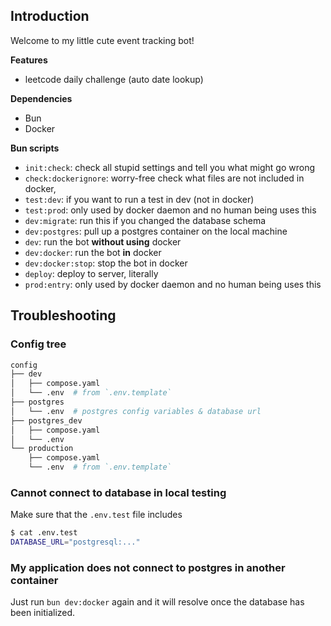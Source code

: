 ## Introduction
Welcome to my little cute event tracking bot!

**Features**
- leetcode daily challenge (auto date lookup)

**Dependencies**
- Bun
- Docker

**Bun scripts** 
- `init:check`: check all stupid settings and tell you what might go wrong
- `check:dockerignore`: worry-free check what files are not included in docker,
- `test:dev`: if you want to run a test in dev (not in docker)
- `test:prod`: only used by docker daemon and no human being uses this
- `dev:migrate`: run this if you changed the database schema
- `dev:postgres`: pull up a postgres container on the local machine
- `dev`: run the bot **without using** docker
- `dev:docker`: run the bot **in** docker
- `dev:docker:stop`: stop the bot in docker
- `deploy`: deploy to server, literally
- `prod:entry`: only used by docker daemon and no human being uses this

## Troubleshooting
### Config tree
```sh
config
├── dev
│   ├── compose.yaml
│   └── .env  # from `.env.template`
├── postgres
│   └── .env  # postgres config variables & database url
├── postgres_dev
│   ├── compose.yaml
│   └── .env
└── production
    ├── compose.yaml
    └── .env  # from `.env.template`
```

### Cannot connect to database in local testing
Make sure that the `.env.test` file includes
```sh
$ cat .env.test 
DATABASE_URL="postgresql:..."
```

### My application does not connect to postgres in another container
Just run `bun dev:docker` again and it will resolve once the database has been initialized.